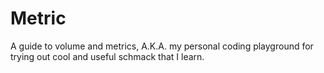 # Metric
 A guide to volume and metrics, A.K.A. my personal coding playground for trying out cool and useful schmack that I learn.
